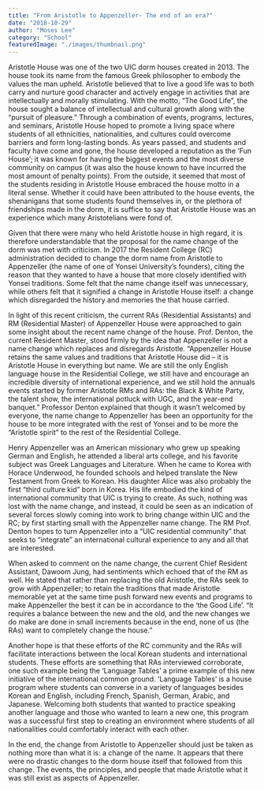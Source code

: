 ```yaml
---
title: "From Aristotle to Appenzeller- The end of an era?"
date: "2018-10-29"
author: "Moses Lee"
category: "School"
featuredImage: "./images/thumbnail.png"
---
```


Aristotle House was one of the two UIC dorm houses created in 2013. The house took its name from the famous Greek philosopher to embody the values the man upheld. Aristotle believed that to live a good life was to both carry and nurture good character and actively engage in activities that are intellectually and morally stimulating. With the motto, “The Good Life”, the house sought a balance of intellectual and cultural growth along with the “pursuit of pleasure.” Through a combination of events, programs, lectures, and seminars, Aristotle House hoped to promote a living space where students of all ethnicities, nationalities, and cultures could overcome barriers and form long-lasting bonds. As years passed, and students and faculty have come and gone, the house developed a reputation as the ‘Fun House’; it was known for having the biggest events and the most diverse community on campus (it was also the house known to have incurred the most amount of penalty points). From the outside, it seemed that most of the students residing in Aristotle House embraced the house motto in a literal sense. Whether it could have been attributed to the house events, the shenanigans that some students found themselves in, or the plethora of friendships made in the dorm, it is suffice to say that Aristotle House was an experience which many Aristotelians were fond of.

Given that there were many who held Aristotle house in high regard, it is therefore understandable that the proposal for the name change of the dorm was met with criticism. In 2017 the Resident College (RC) administration decided to change the dorm name from Aristotle to Appenzeller (the name of one of Yonsei University’s founders), citing the reason that they wanted to have a house that more closely identified with Yonsei traditions. Some felt that the name change itself was unnecessary, while others felt that it signified a change in Aristotle House itself: a change which disregarded the history and memories the that house carried.

In light of this recent criticism, the current RAs (Residential Assistants) and RM (Residential Master) of Appenzeller House were approached to gain some insight about the recent name change of the house. Prof. Denton, the current Resident Master, stood firmly by the idea that Appenzeller is not a name change which replaces and disregards Aristotle. “Appenzeller House retains the same values and traditions that Aristotle House did – it is Aristotle House in everything but name. We are still the only English language house in the Residential College, we still have and encourage an incredible diversity of international experience, and we still hold the annuals events started by former Aristotle RMs and RAs: the Black & White Party, the talent show, the international potluck with UGC, and the year-end banquet.” Professor Denton explained that though it wasn’t welcomed by everyone, the name change to Appenzeller has been an opportunity for the house to be more integrated with the rest of Yonsei and to be more the “Aristotle spirit” to the rest of the Residential College.

Henry Appenzeller was an American missionary who grew up speaking German and English, he attended a liberal arts college, and his favorite subject was Greek Languages and Literature. When he came to Korea with Horace Underwood, he founded schools and helped translate the New Testament from Greek to Korean. His daughter Alice was also probably the first “third culture kid” born in Korea. His life embodied the kind of international community that UIC is trying to create. As such, nothing was lost with the name change, and instead, it could be seen as an indication of several forces slowly coming into work to bring change within UIC and the RC; by first starting small with the Appenzeller name change. The RM Prof. Denton hopes to turn Appenzeller into a “UIC residential community” that seeks to “integrate” an international cultural experience to any and all that are interested.

When asked to comment on the name change, the current Chief Resident Assistant, Dawoom Jung, had sentiments which echoed that of the RM as well. He stated that rather than replacing the old Aristotle, the RAs seek to grow with Appenzeller; to retain the traditions that made Aristotle memorable yet at the same time push forward new events and programs to make Appenzeller the best it can be in accordance to the ‘the Good Life’. “It requires a balance between the new and the old, and the new changes we do make are done in small increments because in the end, none of us (the RAs) want to completely change the house.”

Another hope is that these efforts of the RC community and the RAs will facilitate interactions between the local Korean students and international students. These efforts are something that RAs interviewed corroborate, one such example being the ‘Language Tables’ a prime example of this new initiative of the international common ground. ‘Language Tables’ is a house program where students can converse in a variety of languages besides Korean and English, including French, Spanish, German, Arabic, and Japanese. Welcoming both students that wanted to practice speaking another language and those who wanted to learn a new one, this program was a successful first step to creating an environment where students of all nationalities could comfortably interact with each other.

In the end, the change from Aristotle to Appenzeller should just be taken as nothing more than what it is: a change of the name. It appears that there were no drastic changes to the dorm house itself that followed from this change. The events, the principles, and people that made Aristotle what it was still exist as aspects of Appenzeller.
